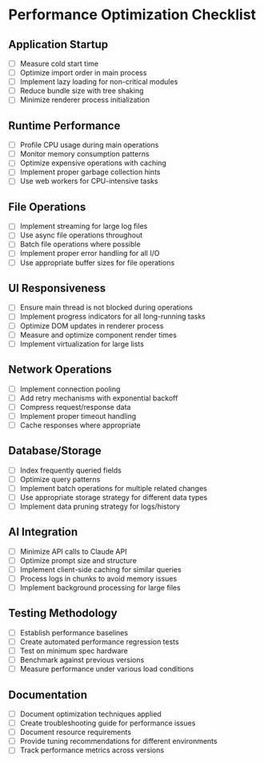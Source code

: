 # Performance Optimization Checklist

## Application Startup
- [ ] Measure cold start time
- [ ] Optimize import order in main process
- [ ] Implement lazy loading for non-critical modules
- [ ] Reduce bundle size with tree shaking
- [ ] Minimize renderer process initialization

## Runtime Performance
- [ ] Profile CPU usage during main operations
- [ ] Monitor memory consumption patterns
- [ ] Optimize expensive operations with caching
- [ ] Implement proper garbage collection hints
- [ ] Use web workers for CPU-intensive tasks

## File Operations
- [ ] Implement streaming for large log files
- [ ] Use async file operations throughout
- [ ] Batch file operations where possible
- [ ] Implement proper error handling for all I/O
- [ ] Use appropriate buffer sizes for file operations

## UI Responsiveness
- [ ] Ensure main thread is not blocked during operations
- [ ] Implement progress indicators for all long-running tasks
- [ ] Optimize DOM updates in renderer process
- [ ] Measure and optimize component render times
- [ ] Implement virtualization for large lists

## Network Operations
- [ ] Implement connection pooling
- [ ] Add retry mechanisms with exponential backoff
- [ ] Compress request/response data
- [ ] Implement proper timeout handling
- [ ] Cache responses where appropriate

## Database/Storage
- [ ] Index frequently queried fields
- [ ] Optimize query patterns
- [ ] Implement batch operations for multiple related changes
- [ ] Use appropriate storage strategy for different data types
- [ ] Implement data pruning strategy for logs/history

## AI Integration
- [ ] Minimize API calls to Claude API
- [ ] Optimize prompt size and structure
- [ ] Implement client-side caching for similar queries
- [ ] Process logs in chunks to avoid memory issues
- [ ] Implement background processing for large files

## Testing Methodology
- [ ] Establish performance baselines
- [ ] Create automated performance regression tests
- [ ] Test on minimum spec hardware
- [ ] Benchmark against previous versions
- [ ] Measure performance under various load conditions

## Documentation
- [ ] Document optimization techniques applied
- [ ] Create troubleshooting guide for performance issues
- [ ] Document resource requirements
- [ ] Provide tuning recommendations for different environments
- [ ] Track performance metrics across versions
